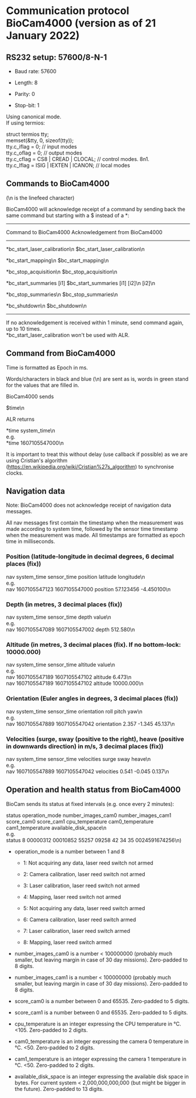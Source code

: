 # Communication protocol BioCam4000 (version as of 21 January 2022)

## RS232 setup: 57600/8-N-1

- Baud rate: 57600

- Length: 8

- Parity: 0

- Stop-bit: 1

Using canonical mode.\
If using termios:

struct termios tty;\
memset(&tty, 0, sizeof(tty));\
tty.c_iflag = 0; // input modes\
tty.c_oflag = 0; // output modes\
tty.c_cflag = CS8 \| CREAD \| CLOCAL; // control modes. 8n1.\
tty.c_lflag = ISIG \| IEXTEN \| ICANON; // local modes

## Commands to BioCam4000

(\\n is the linefeed character)

BioCam4000 will acknowledge receipt of a command by sending back the
same command but starting with a \$ instead of a \*:

---

Command to BioCam4000 Acknowledgement from BioCam4000

---

\*bc_start_laser_calibration\\n \$bc_start_laser_calibration\\n

\*bc_start_mapping\\n \$bc_start_mapping\\n

\*bc_stop_acquisition\\n \$bc_stop_acquisition\\n

\*bc_start_summaries \[i1\] \$bc_start_summaries \[i1\]
\[i2\]\\n \[i2\]\\n

\*bc_stop_summaries\\n \$bc_stop_summaries\\n

\*bc_shutdown\\n \$bc_shutdown\\n

---

If no acknowledgement is received within 1 minute, send command again,
up to 10 times.\
\*bc_start_laser_calibration won't be used with ALR.

## Command from BioCam4000

Time is formatted as Epoch in ms.

Words/characters in black and blue (\\n) are sent as is, words in green
stand for the values that are filled in.

BioCam4000 sends

\$time\\n

ALR returns

\*time system_time\\n\
e.g.\
\*time 1607105547000\\n

It is important to treat this without delay (use callback if possible)
as we are using Cristian\'s algorithm
(<https://en.wikipedia.org/wiki/Cristian%27s_algorithm>) to synchronise
clocks.

## Navigation data

Note: BioCam4000 does not acknowledge receipt of navigation data
messages.

All nav messages first contain the timestamp when the measurement was
made according to system time, followed by the sensor time timestamp
when the measurement was made. All timestamps are formatted as epoch
time in milliseconds.

### Position (latitude-longitude in decimal degrees, 6 decimal places (fix))

nav system_time sensor_time position latitude longitude\\n\
e.g.\
nav 1607105547123 1607105547000 position 57.123456 -4.450100\\n

### Depth (in metres, 3 decimal places (fix))

nav system_time sensor_time depth value\\n\
e.g.\
nav 1607105547089 1607105547002 depth 512.580\\n

### Altitude (in metres, 3 decimal places (fix). If no bottom-lock: 10000.000)

nav system_time sensor_time altitude value\\n\
e.g.\
nav 1607105547189 1607105547102 altitude 6.473\\n\
nav 1607105547189 1607105547102 altitude 10000.000\\n

### Orientation (Euler angles in degrees, 3 decimal places (fix))

nav system_time sensor_time orientation roll pitch yaw\\n\
e.g.\
nav 1607105547889 1607105547042 orientation 2.357 -1.345 45.137\\n

### Velocities (surge, sway (positive to the right), heave (positive in downwards direction) in m/s, 3 decimal places (fix))

nav system_time sensor_time velocities surge sway heave\\n\
e.g.\
nav 1607105547889 1607105547042 velocities 0.541 -0.045 0.137\\n

## Operation and health status from BioCam4000

BioCam sends its status at fixed intervals (e.g. once every 2 minutes):

status operation_mode number_images_cam0 number_images_cam1 score_cam0
score_cam1 cpu_temperature cam0_temperature cam1_temperature
available_disk_space\\n\
e.g.\
status 8 00000312 00010852 55257 09258 42 34 35 0024591674256\\n)

- operation_mode is a number between 1 and 8

  - 1: Not acquiring any data, laser reed switch not armed

  - 2: Camera calibration, laser reed switch not armed

  - 3: Laser calibration, laser reed switch not armed

  - 4: Mapping, laser reed switch not armed

  - 5: Not acquiring any data, laser reed switch armed

  - 6: Camera calibration, laser reed switch armed

  - 7: Laser calibration, laser reed switch armed

  - 8: Mapping, laser reed switch armed

- number_images_cam0 is a number \< 100000000 (probably much smaller,
  but leaving margin in case of 30 day missions). Zero-padded to 8
  digits.

- number_images_cam1 is a number \< 100000000 (probably much smaller,
  but leaving margin in case of 30 day missions). Zero-padded to 8
  digits.

- score_cam0 is a number between 0 and 65535. Zero-padded to 5 digits.

- score_cam1 is a number between 0 and 65535. Zero-padded to 5 digits.

- cpu_temperature is an integer expressing the CPU temperature in °C.
  \<105. Zero-padded to 2 digits.

- cam0_temperature is an integer expressing the camera 0 temperature
  in °C. \<50. Zero-padded to 2 digits.

- cam1_temperature is an integer expressing the camera 1 temperature
  in °C. \<50. Zero-padded to 2 digits.

- available_disk_space is an integer expressing the available disk
  space in bytes. For current system \< 2,000,000,000,000 (but might
  be bigger in the future). Zero-padded to 13 digits.
